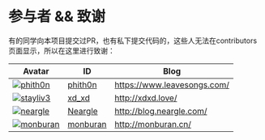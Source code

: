 # 参与者 && 致谢

有的同学向本项目提交过PR，也有私下提交代码的，这些人无法在contributors页面显示，所以在这里进行致谢：

Avatar | ID | Blog
---- | ---- | ----
[![phith0n](https://github.com/phith0n.png?size=40)](https://github.com/phith0n) | [phith0n](https://github.com/phith0n) | https://www.leavesongs.com/
[![stayliv3](https://github.com/stayliv3.png?size=40)](https://github.com/stayliv3) | [xd_xd](https://github.com/stayliv3) | http://xdxd.love/
[![neargle](https://github.com/neargle.png?size=40)](https://github.com/neargle) | [Neargle](https://github.com/neargle) | http://blog.neargle.com/
[![monburan](https://github.com/monburan.png?size=40)](https://github.com/monburan) | [monburan](https://github.com/monburan) | http://monburan.cn/